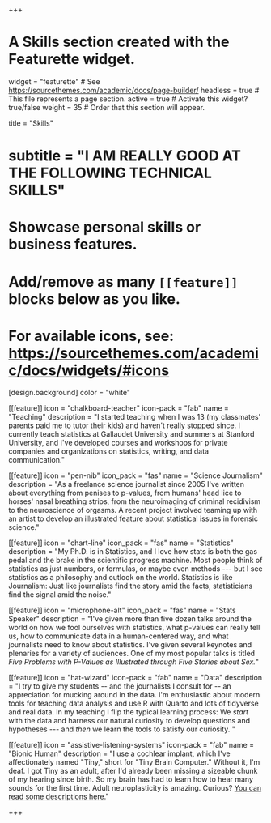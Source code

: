 +++
# A Skills section created with the Featurette widget.
widget = "featurette"  # See https://sourcethemes.com/academic/docs/page-builder/
headless = true  # This file represents a page section.
active = true  # Activate this widget? true/false
weight = 35 # Order that this section will appear.

title = "Skills"
# subtitle = "I AM REALLY GOOD AT THE FOLLOWING TECHNICAL SKILLS"

# Showcase personal skills or business features.
# 
# Add/remove as many `[[feature]]` blocks below as you like.
# 
# For available icons, see: https://sourcethemes.com/academic/docs/widgets/#icons

[design.background]
color = "white"

[[feature]]
icon = "chalkboard-teacher"
icon-pack = "fab"
name = "Teaching"
description = "I started teaching when I was 13 (my classmates' parents paid me to tutor their kids) and haven't really stopped since. I currently teach statistics at Gallaudet University and summers at Stanford University, and I've developed courses and workshops for private companies and organizations on statistics, writing, and data communication."

[[feature]]
  icon = "pen-nib"
  icon_pack = "fas"
  name = "Science Journalism"
  description = "As a freelance science journalist since 2005 I've written about everything from penises to p-values, from humans' head lice to horses' nasal breathing strips, from the neuroimaging of criminal recidivism to the neuroscience of orgasms. A recent project involved teaming up with an artist to develop an illustrated feature about statistical issues in forensic science."



[[feature]]
  icon = "chart-line"
  icon_pack = "fas"
  name = "Statistics"
  description = "My Ph.D. is in Statistics, and I love how stats is both the gas pedal and the brake in the scientific progress machine. Most people think of statistics as just numbers, or formulas, or maybe even methods --- but I see statistics as a philosophy and outlook on the world. Statistics is like Journalism: Just like journalists find the story amid the facts, statisticians find the signal amid the noise."
  
  [[feature]]
  icon = "microphone-alt"
  icon_pack = "fas"
  name = "Stats Speaker"
  description = "I've given more than five dozen talks around the world on how we fool ourselves with statistics, what p-values can really tell us, how to communicate data in a human-centered way, and what journalists need to know about statistics. I've given several keynotes and plenaries for a variety of audiences. One of my most popular talks is titled _Five Problems with P-Values as Illustrated through Five Stories about Sex._"

[[feature]]
icon = "hat-wizard"
icon-pack = "fab"
name = "Data"
description = "I try to give my students -- and the journalists I consult for -- an appreciation for mucking around in the data.  I'm enthusiastic about modern tools for teaching data analysis and use R with Quarto and lots of tidyverse and real data. In my teaching I flip the typical learning process: We _start_ with the data and harness our natural curiosity to develop questions and hypotheses --- and _then_ we learn the tools to satisfy our curiosity. "


[[feature]]
icon = "assistive-listening-systems"
icon-pack = "fab"
name = "Bionic Human"
description = "I use a cochlear implant, which I've affectionately named \"Tiny,\" short for \"Tiny Brain Computer.\"  Without it, I'm deaf. I got Tiny as an adult, after I'd already been missing a sizeable chunk of my hearing since birth. So my brain has had to learn how to hear many sounds for the first time. Adult neuroplasticity is amazing. Curious? [You can read some descriptions here.]("/files/ci-diary")"



+++
